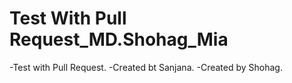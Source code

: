 # Test With Pull Request_MD.Shohag_Mia
-Test with Pull Request.
-Created bt Sanjana.
-Created by Shohag.
